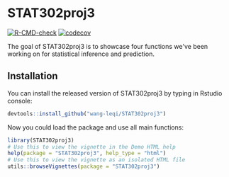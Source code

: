 # STAT302proj3
<!-- badges: start -->
[![R-CMD-check](https://github.com/wang-leqi/STAT302proj3/workflows/R-CMD-check/badge.svg)](https://github.com/wang-leqi/STAT302proj3/actions)
[![codecov](https://codecov.io/gh/wang-leqi/STAT302proj3/branch/master/graph/badge.svg?token=OONW5EA17Z)](https://codecov.io/gh/wang-leqi/STAT302proj3)
<!-- badges: end -->

The goal of STAT302proj3 is to showcase four functions we've been working on for statistical inference and prediction. 

## Installation
You can install the released version of STAT302proj3 by typing in Rstudio console:
``` r
devtools::install_github("wang-leqi/STAT302proj3")
```
Now you could load the package and use all main functions:
``` r
library(STAT302proj3)
# Use this to view the vignette in the Demo HTML help
help(package = "STAT302proj3", help_type = "html")
# Use this to view the vignette as an isolated HTML file
utils::browseVignettes(package = "STAT302proj3")
```

